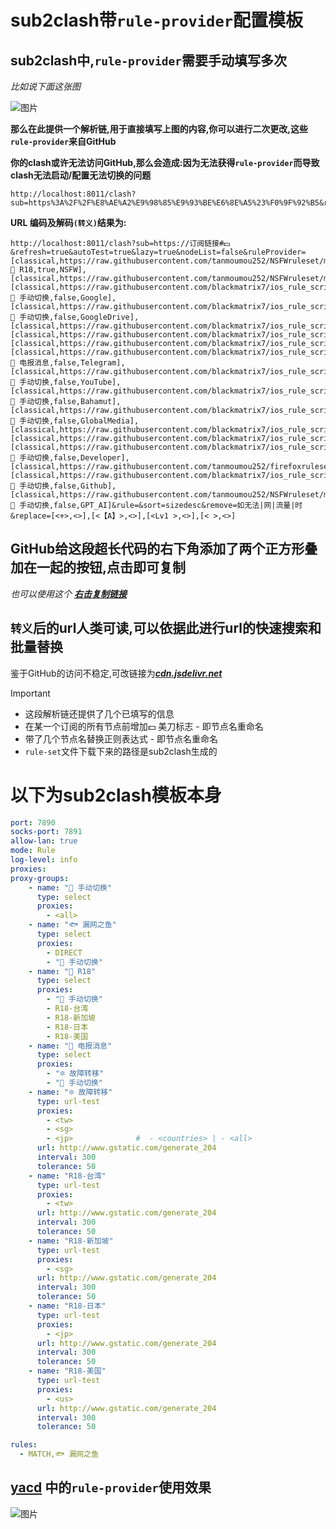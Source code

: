 # sub2clash带```rule-provider```配置模板
## sub2clash中,```rule-provider```需要手动填写多次
*比如说下面这张图*

![图片](https://github.com/tanmoumou252/NSFWruleset/assets/118299342/2d72357c-9625-443b-b53d-da55f5d6d4c9)

**那么在此提供一个解析链,用于直接填写上图的内容,你可以进行二次更改,这些```rule-provider```来自GitHub**

**你的clash或许无法访问GitHub,那么会造成:因为无法获得```rule-provider```而导致clash无法启动/配置无法切换的问题**

```http
http://localhost:8011/clash?sub=https%3A%2F%2F%E8%AE%A2%E9%98%85%E9%93%BE%E6%8E%A5%23%F0%9F%92%B5&refresh=true&autoTest=true&lazy=true&nodeList=false&ruleProvider=%5Bclassical%2Chttps%3A%2F%2Fraw.githubusercontent.com%2Ftanmoumou252%2FNSFWruleset%2Fmain%2FNSFW.yaml%2C%F0%9F%8E%AF%20R18%2Ctrue%2CNSFW%5D%2C%5Bclassical%2Chttps%3A%2F%2Fraw.githubusercontent.com%2Ftanmoumou252%2FNSFWruleset%2Fmain%2FLan_CN.yaml%2CDIRECT%2Ctrue%2CLan_CN%5D%2C%5Bclassical%2Chttps%3A%2F%2Fraw.githubusercontent.com%2Fblackmatrix7%2Fios_rule_script%2Fmaster%2Frule%2FClash%2FGoogle%2FGoogle.yaml%2C%F0%9F%9A%80%20%E6%89%8B%E5%8A%A8%E5%88%87%E6%8D%A2%2Cfalse%2CGoogle%5D%2C%5Bclassical%2Chttps%3A%2F%2Fraw.githubusercontent.com%2Fblackmatrix7%2Fios_rule_script%2Fmaster%2Frule%2FClash%2FGoogleDrive%2FGoogleDrive.yaml%2C%F0%9F%9A%80%20%E6%89%8B%E5%8A%A8%E5%88%87%E6%8D%A2%2Cfalse%2CGoogleDrive%5D%2C%5Bclassical%2Chttps%3A%2F%2Fraw.githubusercontent.com%2Fblackmatrix7%2Fios_rule_script%2Fmaster%2Frule%2FClash%2FOneDrive%2FOneDrive.yaml%2CDIRECT%2Cfalse%2COneDrive%5D%2C%5Bclassical%2Chttps%3A%2F%2Fraw.githubusercontent.com%2Fblackmatrix7%2Fios_rule_script%2Fmaster%2Frule%2FClash%2FMicrosoft%2FMicrosoft.yaml%2CDIRECT%2Cfalse%2CMicrosoft%5D%2C%5Bclassical%2Chttps%3A%2F%2Fraw.githubusercontent.com%2Fblackmatrix7%2Fios_rule_script%2Fmaster%2Frule%2FClash%2FApple%2FApple.yaml%2CDIRECT%2Cfalse%2CApple%5D%2C%5Bclassical%2Chttps%3A%2F%2Fraw.githubusercontent.com%2Fblackmatrix7%2Fios_rule_script%2Fmaster%2Frule%2FClash%2FTelegram%2FTelegram.yaml%2C%F0%9F%93%B2%20%E7%94%B5%E6%8A%A5%E6%B6%88%E6%81%AF%2Cfalse%2CTelegram%5D%2C%5Bclassical%2Chttps%3A%2F%2Fraw.githubusercontent.com%2Fblackmatrix7%2Fios_rule_script%2Fmaster%2Frule%2FClash%2FYouTube%2FYouTube.yaml%2C%F0%9F%9A%80%20%E6%89%8B%E5%8A%A8%E5%88%87%E6%8D%A2%2Cfalse%2CYouTube%5D%2C%5Bclassical%2Chttps%3A%2F%2Fraw.githubusercontent.com%2Fblackmatrix7%2Fios_rule_script%2Fmaster%2Frule%2FClash%2FBahamut%2FBahamut.yaml%2C%F0%9F%9A%80%20%E6%89%8B%E5%8A%A8%E5%88%87%E6%8D%A2%2Cfalse%2CBahamut%5D%2C%5Bclassical%2Chttps%3A%2F%2Fraw.githubusercontent.com%2Fblackmatrix7%2Fios_rule_script%2Fmaster%2Frule%2FClash%2FGlobalMedia%2FGlobalMedia.yaml%2C%F0%9F%9A%80%20%E6%89%8B%E5%8A%A8%E5%88%87%E6%8D%A2%2Cfalse%2CGlobalMedia%5D%2C%5Bclassical%2Chttps%3A%2F%2Fraw.githubusercontent.com%2Fblackmatrix7%2Fios_rule_script%2Fmaster%2Frule%2FClash%2FBiliBili%2FBiliBili.yaml%2CDIRECT%2Cfalse%2CBiliBili%5D%2C%5Bclassical%2Chttps%3A%2F%2Fraw.githubusercontent.com%2Fblackmatrix7%2Fios_rule_script%2Fmaster%2Frule%2FClash%2FChinaMedia%2FChinaMedia.yaml%2CDIRECT%2Cfalse%2CChinaMedia%5D%2C%5Bclassical%2Chttps%3A%2F%2Fraw.githubusercontent.com%2Fblackmatrix7%2Fios_rule_script%2Fmaster%2Frule%2FClash%2FDeveloper%2FDeveloper.yaml%2C%F0%9F%9A%80%20%E6%89%8B%E5%8A%A8%E5%88%87%E6%8D%A2%2Cfalse%2CDeveloper%5D%2C%5Bclassical%2Chttps%3A%2F%2Fraw.githubusercontent.com%2Ftanmoumou252%2Ffirefoxruleset%2Fmain%2FFirefox.yaml%2CDIRECT%2Cfalse%2CFirefox%5D%2C%5Bclassical%2Chttps%3A%2F%2Fraw.githubusercontent.com%2Fblackmatrix7%2Fios_rule_script%2Fmaster%2Frule%2FClash%2FGitHub%2FGitHub.yaml%2C%F0%9F%9A%80%20%E6%89%8B%E5%8A%A8%E5%88%87%E6%8D%A2%2Cfalse%2CGithub%5D%2C%5Bclassical%2Chttps%3A%2F%2Fraw.githubusercontent.com%2Ftanmoumou252%2FNSFWruleset%2Fmain%2FGPT_AI.yaml%2C%F0%9F%9A%80%20%E6%89%8B%E5%8A%A8%E5%88%87%E6%8D%A2%2Cfalse%2CGPT_AI%5D&rule=&sort=sizedesc&remove=%E5%A6%82%E6%97%A0%E6%B3%95%7C%E7%BD%91%7C%E6%B5%81%E9%87%8F%7C%E6%97%B6&replace=%5B%3C%E2%9A%9C%EF%B8%8F%3E%2C%3C%3E%5D%2C%5B%3C%E3%80%90A%E3%80%91%3E%2C%3C%3E%5D%2C%5B%3CLv1%20%3E%2C%3C%3E%5D%2C%5B%3C%20%3E%2C%3C%3E%5D
```
**URL 编码及解码```(转义)```结果为:**
```
http://localhost:8011/clash?sub=https://订阅链接#💵&refresh=true&autoTest=true&lazy=true&nodeList=false&ruleProvider=[classical,https://raw.githubusercontent.com/tanmoumou252/NSFWruleset/main/NSFW.yaml,🎯 R18,true,NSFW],[classical,https://raw.githubusercontent.com/tanmoumou252/NSFWruleset/main/Lan_CN.yaml,DIRECT,true,Lan_CN],[classical,https://raw.githubusercontent.com/blackmatrix7/ios_rule_script/master/rule/Clash/Google/Google.yaml,🚀 手动切换,false,Google],[classical,https://raw.githubusercontent.com/blackmatrix7/ios_rule_script/master/rule/Clash/GoogleDrive/GoogleDrive.yaml,🚀 手动切换,false,GoogleDrive],[classical,https://raw.githubusercontent.com/blackmatrix7/ios_rule_script/master/rule/Clash/OneDrive/OneDrive.yaml,DIRECT,false,OneDrive],[classical,https://raw.githubusercontent.com/blackmatrix7/ios_rule_script/master/rule/Clash/Microsoft/Microsoft.yaml,DIRECT,false,Microsoft],[classical,https://raw.githubusercontent.com/blackmatrix7/ios_rule_script/master/rule/Clash/Apple/Apple.yaml,DIRECT,false,Apple],[classical,https://raw.githubusercontent.com/blackmatrix7/ios_rule_script/master/rule/Clash/Telegram/Telegram.yaml,📲 电报消息,false,Telegram],[classical,https://raw.githubusercontent.com/blackmatrix7/ios_rule_script/master/rule/Clash/YouTube/YouTube.yaml,🚀 手动切换,false,YouTube],[classical,https://raw.githubusercontent.com/blackmatrix7/ios_rule_script/master/rule/Clash/Bahamut/Bahamut.yaml,🚀 手动切换,false,Bahamut],[classical,https://raw.githubusercontent.com/blackmatrix7/ios_rule_script/master/rule/Clash/GlobalMedia/GlobalMedia.yaml,🚀 手动切换,false,GlobalMedia],[classical,https://raw.githubusercontent.com/blackmatrix7/ios_rule_script/master/rule/Clash/BiliBili/BiliBili.yaml,DIRECT,false,BiliBili],[classical,https://raw.githubusercontent.com/blackmatrix7/ios_rule_script/master/rule/Clash/ChinaMedia/ChinaMedia.yaml,DIRECT,false,ChinaMedia],[classical,https://raw.githubusercontent.com/blackmatrix7/ios_rule_script/master/rule/Clash/Developer/Developer.yaml,🚀 手动切换,false,Developer],[classical,https://raw.githubusercontent.com/tanmoumou252/firefoxruleset/main/Firefox.yaml,DIRECT,false,Firefox],[classical,https://raw.githubusercontent.com/blackmatrix7/ios_rule_script/master/rule/Clash/GitHub/GitHub.yaml,🚀 手动切换,false,Github],[classical,https://raw.githubusercontent.com/tanmoumou252/NSFWruleset/main/GPT_AI.yaml,🚀 手动切换,false,GPT_AI]&rule=&sort=sizedesc&remove=如无法|网|流量|时&replace=[<⚜️>,<>],[<【A】>,<>],[<Lv1 >,<>],[< >,<>]
```

## GitHub给这段超长代码的右下角添加了两个正方形叠加在一起的按钮,点击即可复制
*也可以使用这个*
***[右击复制链接](http://localhost:8011/clash?sub=https%3A%2F%2F%E8%AE%A2%E9%98%85%E9%93%BE%E6%8E%A5%23%F0%9F%92%B5&refresh=true&autoTest=true&lazy=true&nodeList=false&ruleProvider=%5Bclassical%2Chttps%3A%2F%2Fraw.githubusercontent.com%2Ftanmoumou252%2FNSFWruleset%2Fmain%2FNSFW.yaml%2C%F0%9F%8E%AF%20R18%2Ctrue%2CNSFW%5D%2C%5Bclassical%2Chttps%3A%2F%2Fraw.githubusercontent.com%2Ftanmoumou252%2FNSFWruleset%2Fmain%2FLan_CN.yaml%2CDIRECT%2Ctrue%2CLan_CN%5D%2C%5Bclassical%2Chttps%3A%2F%2Fraw.githubusercontent.com%2Fblackmatrix7%2Fios_rule_script%2Fmaster%2Frule%2FClash%2FGoogle%2FGoogle.yaml%2C%F0%9F%9A%80%20%E6%89%8B%E5%8A%A8%E5%88%87%E6%8D%A2%2Cfalse%2CGoogle%5D%2C%5Bclassical%2Chttps%3A%2F%2Fraw.githubusercontent.com%2Fblackmatrix7%2Fios_rule_script%2Fmaster%2Frule%2FClash%2FGoogleDrive%2FGoogleDrive.yaml%2C%F0%9F%9A%80%20%E6%89%8B%E5%8A%A8%E5%88%87%E6%8D%A2%2Cfalse%2CGoogleDrive%5D%2C%5Bclassical%2Chttps%3A%2F%2Fraw.githubusercontent.com%2Fblackmatrix7%2Fios_rule_script%2Fmaster%2Frule%2FClash%2FOneDrive%2FOneDrive.yaml%2CDIRECT%2Cfalse%2COneDrive%5D%2C%5Bclassical%2Chttps%3A%2F%2Fraw.githubusercontent.com%2Fblackmatrix7%2Fios_rule_script%2Fmaster%2Frule%2FClash%2FMicrosoft%2FMicrosoft.yaml%2CDIRECT%2Cfalse%2CMicrosoft%5D%2C%5Bclassical%2Chttps%3A%2F%2Fraw.githubusercontent.com%2Fblackmatrix7%2Fios_rule_script%2Fmaster%2Frule%2FClash%2FApple%2FApple.yaml%2CDIRECT%2Cfalse%2CApple%5D%2C%5Bclassical%2Chttps%3A%2F%2Fraw.githubusercontent.com%2Fblackmatrix7%2Fios_rule_script%2Fmaster%2Frule%2FClash%2FTelegram%2FTelegram.yaml%2C%F0%9F%93%B2%20%E7%94%B5%E6%8A%A5%E6%B6%88%E6%81%AF%2Cfalse%2CTelegram%5D%2C%5Bclassical%2Chttps%3A%2F%2Fraw.githubusercontent.com%2Fblackmatrix7%2Fios_rule_script%2Fmaster%2Frule%2FClash%2FYouTube%2FYouTube.yaml%2C%F0%9F%9A%80%20%E6%89%8B%E5%8A%A8%E5%88%87%E6%8D%A2%2Cfalse%2CYouTube%5D%2C%5Bclassical%2Chttps%3A%2F%2Fraw.githubusercontent.com%2Fblackmatrix7%2Fios_rule_script%2Fmaster%2Frule%2FClash%2FBahamut%2FBahamut.yaml%2C%F0%9F%9A%80%20%E6%89%8B%E5%8A%A8%E5%88%87%E6%8D%A2%2Cfalse%2CBahamut%5D%2C%5Bclassical%2Chttps%3A%2F%2Fraw.githubusercontent.com%2Fblackmatrix7%2Fios_rule_script%2Fmaster%2Frule%2FClash%2FGlobalMedia%2FGlobalMedia.yaml%2C%F0%9F%9A%80%20%E6%89%8B%E5%8A%A8%E5%88%87%E6%8D%A2%2Cfalse%2CGlobalMedia%5D%2C%5Bclassical%2Chttps%3A%2F%2Fraw.githubusercontent.com%2Fblackmatrix7%2Fios_rule_script%2Fmaster%2Frule%2FClash%2FBiliBili%2FBiliBili.yaml%2CDIRECT%2Cfalse%2CBiliBili%5D%2C%5Bclassical%2Chttps%3A%2F%2Fraw.githubusercontent.com%2Fblackmatrix7%2Fios_rule_script%2Fmaster%2Frule%2FClash%2FChinaMedia%2FChinaMedia.yaml%2CDIRECT%2Cfalse%2CChinaMedia%5D%2C%5Bclassical%2Chttps%3A%2F%2Fraw.githubusercontent.com%2Fblackmatrix7%2Fios_rule_script%2Fmaster%2Frule%2FClash%2FDeveloper%2FDeveloper.yaml%2C%F0%9F%9A%80%20%E6%89%8B%E5%8A%A8%E5%88%87%E6%8D%A2%2Cfalse%2CDeveloper%5D%2C%5Bclassical%2Chttps%3A%2F%2Fraw.githubusercontent.com%2Ftanmoumou252%2Ffirefoxruleset%2Fmain%2FFirefox.yaml%2CDIRECT%2Cfalse%2CFirefox%5D%2C%5Bclassical%2Chttps%3A%2F%2Fraw.githubusercontent.com%2Fblackmatrix7%2Fios_rule_script%2Fmaster%2Frule%2FClash%2FGitHub%2FGitHub.yaml%2C%F0%9F%9A%80%20%E6%89%8B%E5%8A%A8%E5%88%87%E6%8D%A2%2Cfalse%2CGithub%5D%2C%5Bclassical%2Chttps%3A%2F%2Fraw.githubusercontent.com%2Ftanmoumou252%2FNSFWruleset%2Fmain%2FGPT_AI.yaml%2C%F0%9F%9A%80%20%E6%89%8B%E5%8A%A8%E5%88%87%E6%8D%A2%2Cfalse%2CGPT_AI%5D&rule=&sort=sizedesc&remove=%E5%A6%82%E6%97%A0%E6%B3%95%7C%E7%BD%91%7C%E6%B5%81%E9%87%8F%7C%E6%97%B6&replace=%5B%3C%E2%9A%9C%EF%B8%8F%3E%2C%3C%3E%5D%2C%5B%3C%E3%80%90A%E3%80%91%3E%2C%3C%3E%5D%2C%5B%3CLv1%20%3E%2C%3C%3E%5D%2C%5B%3C%20%3E%2C%3C%3E%5D)***

## ```转义```后的url人类可读,可以依据此进行url的快速搜索和批量替换
鉴于GitHub的访问不稳定,可改链接为[***cdn.jsdelivr.net***](https://www.jsdelivr.com/documentation#id-github)

> [!IMPORTANT]
> - 这段解析链还提供了几个已填写的信息
> - 在某一个订阅的所有节点前增加💵 美刀标志 - 即节点名重命名
> - 带了几个节点名替换正则表达式 - 即节点名重命名
> - ```rule-set```文件下载下来的路径是sub2clash生成的

# 以下为sub2clash模板本身

```yaml
port: 7890
socks-port: 7891
allow-lan: true
mode: Rule
log-level: info
proxies:
proxy-groups:
    - name: "🚀 手动切换"
      type: select
      proxies: 
        - <all>           
    - name: "🐟 漏网之鱼"
      type: select
      proxies:
        - DIRECT
        - "🚀 手动切换"
    - name: "🎯 R18"
      type: select
      proxies:        
        - "🚀 手动切换"
        - R18-台湾
        - R18-新加坡
        - R18-日本
        - R18-美国
    - name: "📲 电报消息"
      type: select
      proxies:
        - "🔯 故障转移"
        - "🚀 手动切换"
    - name: "🔯 故障转移"
      type: url-test
      proxies:
        - <tw>
        - <sg>
        - <jp>              #  - <countries> | - <all>
      url: http://www.gstatic.com/generate_204
      interval: 300
      tolerance: 50
    - name: "R18-台湾"
      type: url-test
      proxies:
        - <tw>
      url: http://www.gstatic.com/generate_204
      interval: 300
      tolerance: 50
    - name: "R18-新加坡"
      type: url-test
      proxies:
        - <sg>
      url: http://www.gstatic.com/generate_204
      interval: 300
      tolerance: 50            
    - name: "R18-日本"
      type: url-test
      proxies:
        - <jp>             
      url: http://www.gstatic.com/generate_204
      interval: 300
      tolerance: 50
    - name: "R18-美国"
      type: url-test
      proxies:
        - <us>           
      url: http://www.gstatic.com/generate_204
      interval: 300
      tolerance: 50

rules:
  - MATCH,🐟 漏网之鱼

```
## [yacd](https://github.com/haishanh/yacd) 中的```rule-provider```使用效果
![图片](https://github.com/tanmoumou252/NSFWruleset/assets/118299342/3f03703b-7561-4c08-9f26-965660f65749)

